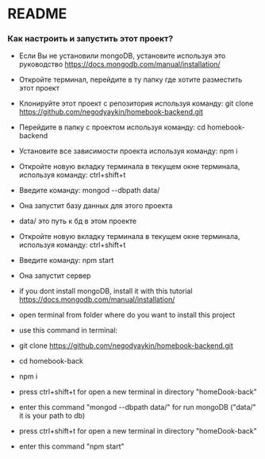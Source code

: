 # README #

### Как настроить и запустить этот проект? ###

* Если Вы не установили mongoDB, установите используя это руководство <https://docs.mongodb.com/manual/installation/>
* Откройте терминал, перейдите в ту папку где хотите разместить этот проект 
* Клонируйте этот проект с репозитория используя команду: git clone https://github.com/negodyaykin/homebook-backend.git
* Перейдите в папку с проектом используя команду: cd homebook-backend 
* Установите все зависимости проекта используя команду: npm i
* Откройте новую вкладку терминала в текущем окне терминала, используя команду: ctrl+shift+t
* Введите команду: mongod --dbpath data/
*  Она запустит базу данных для этого проекта
*  data/ это путь к бд в этом проекте
* Откройте новую вкладку терминала в текущем окне терминала, используя команду: ctrl+shift+t
* Введите команду: npm start
*  Она запустит сервер


* if you dont install mongoDB, install it with this tutorial <https://docs.mongodb.com/manual/installation/>
* open terminal from folder where do you want to install this project
* use this command in terminal:
*   git clone https://github.com/negodyaykin/homebook-backend.git
*   cd homebook-back
*   npm i
*   press ctrl+shift+t for open a new terminal in directory "homeDook-back"
* enter this command "mongod --dbpath data/" for run mongoDB ("data/" it is your path to db)
*   press ctrl+shift+t for open a new terminal in directory "homeDook-back"
*   enter this command "npm start"
